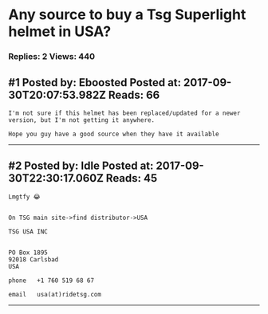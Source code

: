 # Any source to buy a Tsg Superlight helmet in USA?

### Replies: 2 Views: 440

## \#1 Posted by: Eboosted Posted at: 2017-09-30T20:07:53.982Z Reads: 66

```
I'm not sure if this helmet has been replaced/updated for a newer version, but I'm not getting it anywhere.

Hope you guy have a good source when they have it available
```

---
## \#2 Posted by: Idle Posted at: 2017-09-30T22:30:17.060Z Reads: 45

```
Lmgtfy 😂 


On TSG main site->find distributor->USA 

TSG USA INC


PO Box 1895
92018 Carlsbad
USA

phone	+1 760 519 68 67
 	
email	usa(at)ridetsg.com
```

---
